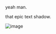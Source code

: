 yeah man.

that epic text shadow.

![image](https://user-images.githubusercontent.com/39191/28601035-cd277dd2-716a-11e7-8ab5-d98d51f8131b.png)
